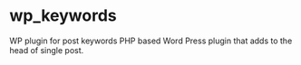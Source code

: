 # wp_keywords
WP plugin for post keywords
PHP based Word Press plugin that adds <meta name="keywords" content="  "> to the head of single post.
